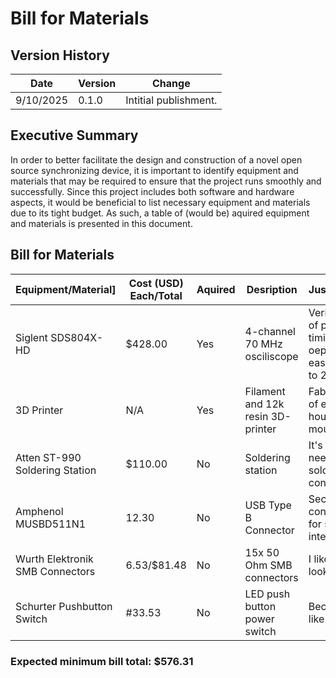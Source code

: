 # Bill for Materials

## Version History
| Date | Version | Change | 
| --- | --- | --- |
| 9/10/2025 | 0.1.0 | Intitial publishment. |

## Executive Summary
In order to better facilitate the design and construction of a novel open source synchronizing device, it is important to identify equipment and materials that may be required to ensure that the project runs smoothly and successfully. Since this project includes both software and hardware aspects, it would be beneficial to list necessary equipment and materials due to its tight budget. As such, a table of (would be) aquired equipment and materials is presented in this document.

## Bill for Materials
| Equipment/Material] | Cost (USD) Each/Total | Aquired | Desription | Justification | 
| --- | --- | --- | --- | --- |
| Siglent SDS804X-HD | $428.00 | Yes | 4-channel 70 MHz osciliscope | Verification of pulse timing and oepration; easy to hack to 200 MHz |
| 3D Printer | N/A | Yes | Filament and 12k resin 3D-printer | Fabrication of electrical housing and mounts |
| Atten ST-990 Soldering Station | $110.00 | No | Soldering station | It's cheap; needed for soldering connectors |
| Amphenol MUSBD511N1 | $12.30$ | No | USB Type B Connector | Secure USB connection for serial interfacing |
| Wurth Elektronik SMB Connectors | $6.53/$$81.48 | No | 15x 50 Ohm SMB connectors | I like the look of them |
| Schurter Pushbutton Switch | #33.53 | No | LED push button power switch | Because I like LEDs |

### Expected minimum bill total: $576.31
